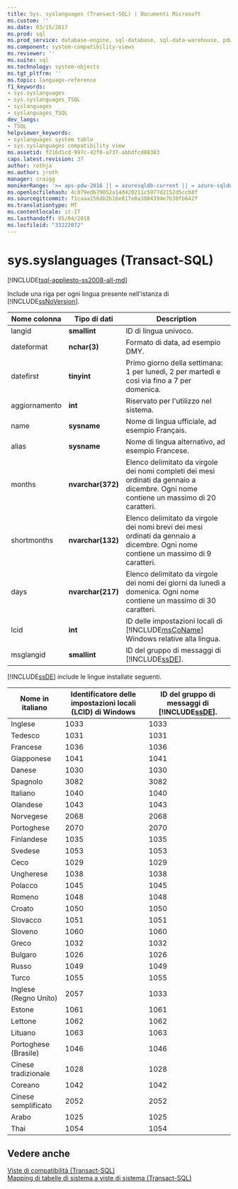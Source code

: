 ```yaml
---
title: Sys. syslanguages (Transact-SQL) | Documenti Microsoft
ms.custom: ''
ms.date: 03/15/2017
ms.prod: sql
ms.prod_service: database-engine, sql-database, sql-data-warehouse, pdw
ms.component: system-compatibility-views
ms.reviewer: ''
ms.suite: sql
ms.technology: system-objects
ms.tgt_pltfrm: ''
ms.topic: language-reference
f1_keywords:
- sys.syslanguages
- sys.syslanguages_TSQL
- syslanguages
- syslanguages_TSQL
dev_langs:
- TSQL
helpviewer_keywords:
- syslanguages system table
- sys.syslanguages compatibility view
ms.assetid: f216d1cd-997c-42f0-a737-abbdfcd88383
caps.latest.revision: 37
author: rothja
ms.author: jroth
manager: craigg
monikerRange: '>= aps-pdw-2016 || = azuresqldb-current || = azure-sqldw-latest || >= sql-server-2016 || = sqlallproducts-allversions'
ms.openlocfilehash: 4c879ed679052a14d420211c5977d2152d5ccb8f
ms.sourcegitcommit: f1caaa156db2b16e817e0a3884394e7b30fb642f
ms.translationtype: MT
ms.contentlocale: it-IT
ms.lasthandoff: 05/04/2018
ms.locfileid: "33222072"
---
```

# <a name="syssyslanguages-transact-sql"></a>sys.syslanguages (Transact-SQL)
[!INCLUDE[tsql-appliesto-ss2008-all-md](../../includes/tsql-appliesto-ss2008-all-md.md)]

  Include una riga per ogni lingua presente nell'istanza di [!INCLUDE[ssNoVersion](../../includes/ssnoversion-md.md)].  
  
|Nome colonna|Tipo di dati|Description|  
|-----------------|---------------|-----------------|  
|langid|**smallint**|ID di lingua univoco.|  
|dateformat|**nchar(3)**|Formato di data, ad esempio DMY.|  
|datefirst|**tinyint**|Primo giorno della settimana: 1 per lunedì, 2 per martedì e così via fino a 7 per domenica.|  
|aggiornamento|**int**|Riservato per l'utilizzo nel sistema.|  
|name|**sysname**|Nome di lingua ufficiale, ad esempio Français.|  
|alias|**sysname**|Nome di lingua alternativo, ad esempio Francese.|  
|months|**nvarchar(372)**|Elenco delimitato da virgole dei nomi completi dei mesi ordinati da gennaio a dicembre. Ogni nome contiene un massimo di 20 caratteri.|  
|shortmonths|**nvarchar(132)**|Elenco delimitato da virgole dei nomi brevi dei mesi ordinati da gennaio a dicembre. Ogni nome contiene un massimo di 9 caratteri.|  
|days|**nvarchar(217)**|Elenco delimitato da virgole dei nomi dei giorni da lunedì a domenica. Ogni nome contiene un massimo di 30 caratteri.|  
|lcid|**int**|ID delle impostazioni locali di [!INCLUDE[msCoName](../../includes/msconame-md.md)] Windows relative alla lingua.|  
|msglangid|**smallint**|ID del gruppo di messaggi di [!INCLUDE[ssDE](../../includes/ssde-md.md)].|  
  
 [!INCLUDE[ssDE](../../includes/ssde-md.md)] include le lingue installate seguenti.  
  
|Nome in italiano|Identificatore delle impostazioni locali (LCID) di Windows|ID del gruppo di messaggi di [!INCLUDE[ssDE](../../includes/ssde-md.md)].|  
|---------------------|------------------|-----------------------------------------|  
|Inglese|1033|1033|  
|Tedesco|1031|1031|  
|Francese|1036|1036|  
|Giapponese|1041|1041|  
|Danese|1030|1030|  
|Spagnolo|3082|3082|  
|Italiano|1040|1040|  
|Olandese|1043|1043|  
|Norvegese|2068|2068|  
|Portoghese|2070|2070|  
|Finlandese|1035|1035|  
|Svedese|1053|1053|  
|Ceco|1029|1029|  
|Ungherese|1038|1038|  
|Polacco|1045|1045|  
|Romeno|1048|1048|  
|Croato|1050|1050|  
|Slovacco|1051|1051|  
|Sloveno|1060|1060|  
|Greco|1032|1032|  
|Bulgaro|1026|1026|  
|Russo|1049|1049|  
|Turco|1055|1055|  
|Inglese (Regno Unito)|2057|1033|  
|Estone|1061|1061|  
|Lettone|1062|1062|  
|Lituano|1063|1063|  
|Portoghese (Brasile)|1046|1046|  
|Cinese tradizionale|1028|1028|  
|Coreano|1042|1042|  
|Cinese semplificato|2052|2052|  
|Arabo|1025|1025|  
|Thai|1054|1054|  
  
## <a name="see-also"></a>Vedere anche  
 [Viste di compatibilità &#40;Transact-SQL&#41;](~/relational-databases/system-compatibility-views/system-compatibility-views-transact-sql.md)   
 [Mapping di tabelle di sistema a viste di sistema &#40;Transact-SQL&#41;](../../relational-databases/system-tables/mapping-system-tables-to-system-views-transact-sql.md)  
  
  
